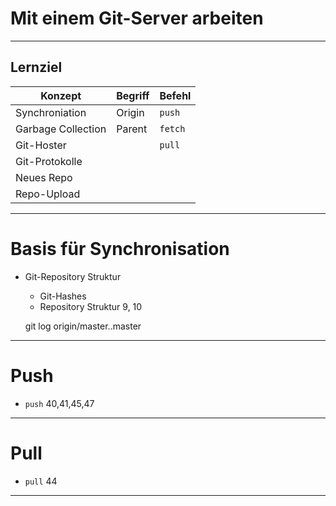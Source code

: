 # Mit einem Git-Server arbeiten

_________________________________________

## Lernziel

| Konzept              | Begriff              | Befehl               |
|----------------------|----------------------|----------------------|
| Synchroniation       | Origin               | `push`               |
| Garbage Collection   | Parent               | `fetch`              |
| Git-Hoster           |                      | `pull`               |
| Git-Protokolle       |                      |                      |
| Neues Repo           |                      |                      |
| Repo-Upload          |                      |                      |

_________________________________________

# Basis für Synchronisation
 * Git-Repository Struktur
   - Git-Hashes
   - Repository Struktur 9, 10

    git log origin/master..master
    
_________________________________________

# Push
   - `push` 40,41,45,47

_________________________________________

# Pull
   - `pull` 44


_________________________________________


